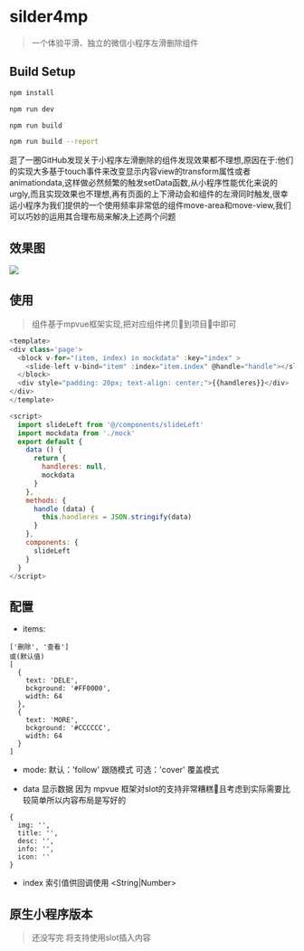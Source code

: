 # silder4mp

> 一个体验平滑、独立的微信小程序左滑删除组件

## Build Setup

``` bash
npm install

npm run dev

npm run build

npm run build --report
```

逛了一圈GitHub发现关于小程序左滑删除的组件发现效果都不理想,原因在于:他们的实现大多基于touch事件来改变显示内容view的transform属性或者animationdata,这样做必然频繁的触发setData函数,从小程序性能优化来说的urgly,而且实现效果也不理想,再有页面的上下滑动会和组件的左滑同时触发,很幸运小程序为我们提供的一个使用频率非常低的组件move-area和move-view,我们可以巧妙的运用其合理布局来解决上述两个问题

## 效果图

![](https://i.loli.net/2018/12/16/5c166c5d817ca.png)

## 使用

> 组件基于mpvue框架实现,把对应组件拷贝到项目中即可

```js
<template>
<div class='page'>
  <block v-for="(item, index) in mockdata" :key="index" >
    <slide-left v-bind="item" :index="item.index" @handle="handle"></slide-left>
  </block>
  <div style="padding: 20px; text-align: center;">{{handleres}}</div>
</div>
</template>

<script>
  import slideLeft from '@/components/slideLeft'
  import mockdata from './mock'
  export default {
    data () {
      return {
        handleres: null,
        mockdata
      }
    },
    methods: {
      handle (data) {
        this.handleres = JSON.stringify(data)
      }
    },
    components: {
      slideLeft
    }
  }
</script>
```

## 配置

- items: <Array>
```
['删除', '查看']
或(默认值)
[
  {
    text: 'DELE',
    bckground: '#FF0000',
    width: 64
  },
  {
    text: 'MORE',
    bckground: '#CCCCCC',
    width: 64
  }
]
```

- mode: <String>  默认：'follow' 跟随模式 可选：'cover' 覆盖模式

- data 显示数据 因为 mpvue 框架对slot的支持非常糟糕且考虑到实际需要比较简单所以内容布局是写好的

```
{
  img: '',
  title: '',
  desc: '',
  info: '',
  icon: ''
}
```
- index 索引值供回调使用 <String|Number>

## 原生小程序版本

> 还没写完 将支持使用slot插入内容





